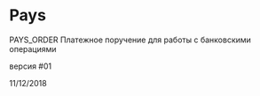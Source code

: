 # Pays
PAYS_ORDER
Платежное поручение для работы с банковскими операциями 


версия #01

11/12/2018 
